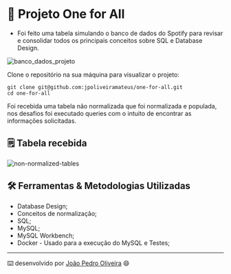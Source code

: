 # 🎲 Projeto One for All

- Foi feito uma tabela simulando o banco de dados do Spotify para revisar e consolidar todos os principais conceitos sobre SQL e Database Design.

![banco_dados_projeto](https://user-images.githubusercontent.com/99822908/185381556-56bf638d-a721-422b-9429-25b31697c908.png)

Clone o repositório na sua máquina para visualizar o projeto:

```
git clone git@github.com:jpoliveiramateus/one-for-all.git
cd one-for-all
```
Foi recebida uma tabela não normalizada que foi normalizada e populada, nos desafios foi executado queries com o intuito de encontrar as informações solicitadas.

## 🗒 Tabela recebida

![non-normalized-tables](https://user-images.githubusercontent.com/99822908/185382800-e9ab48d6-1c79-4bad-b642-7f0a0ddab1e8.png)

## 🛠️ Ferramentas & Metodologias Utilizadas

* Database Design;
* Conceitos de normalização;
* SQL;
* MySQL;
* MySQL Workbench;
* Docker - Usado para a execução do MySQL e Testes;

---
⌨️ desenvolvido por [João Pedro Oliveira](https://www.linkedin.com/in/jpoliveira7/) 😄
